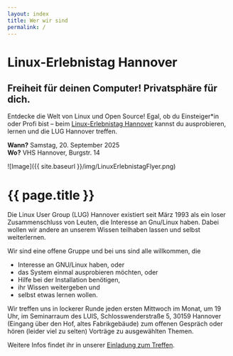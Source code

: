 ```yaml
---
layout: index
title: Wer wir sind
permalink: /
---
```


# Linux-Erlebnistag Hannover
## Freiheit für deinen Computer! Privatsphäre für dich.

Entdecke die Welt von Linux und Open Source! Egal, ob du Einsteiger*in oder Profi bist – beim [Linux-Erlebnistag Hannover](https://www.vhs-hannover.de/vhs-programm/digital/betriebssysteme-und-netzwerke/kurs/Linux-Erlebnistag-Hannover-Freiheit-fuer-deinen-Computer/252KP54001) kannst du ausprobieren, lernen und die LUG Hannover treffen.

**Wann?** Samstag, 20. September 2025 <br />
**Wo?**   VHS Hannover, Burgstr. 14 <br />

![Image]({{ site.baseurl }}/img/LinuxErlebnistagFlyer.png)

# {{ page.title }}

Die Linux User Group (LUG) Hannover existiert seit März 1993 als ein loser 
Zusammenschluss von Leuten, die Interesse an Gnu/Linux haben. Dabei wollen wir 
andere an unserem Wissen teilhaben lassen und selbst weiterlernen.

Wir sind eine offene Gruppe und bei uns sind alle willkommen, die

* Interesse an GNU/Linux haben, oder
* das System einmal ausprobieren möchten, oder
* Hilfe bei der Installation benötigen,
* ihr Wissen weitergeben und
* selbst etwas lernen wollen.

Wir treffen uns in lockerer Runde jeden ersten Mittwoch im Monat, um 19 Uhr, im Seminarraum des LUIS, Schlosswenderstraße 5, 30159 Hannover (Eingang über den Hof, altes Fabrikgebäude)<!-- aber **aufgrund der aktuellen Pandemie nur online** unter [https://meet.ffmuc.net/lughannover](https://meet.ffmuc.net/lughannover)--> zum offenen Gespräch oder hören (leider viel zu selten) Vorträge zu ausgewählten Themen.

Weitere Infos findet ihr in unserer [Einladung zum Treffen](https://freeshell.de/~lughvr/einladung.cgi).
